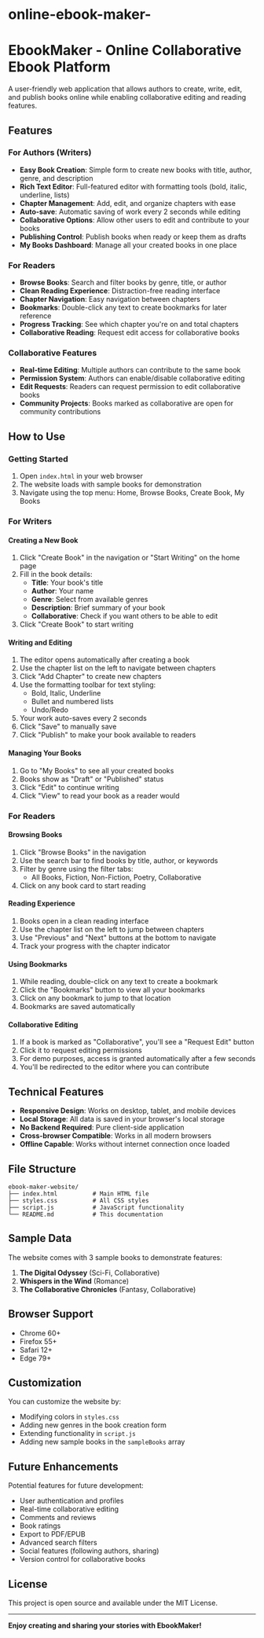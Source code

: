 # online-ebook-maker-
# EbookMaker - Online Collaborative Ebook Platform

A user-friendly web application that allows authors to create, write, edit, and publish books online while enabling collaborative editing and reading features.

## Features

### For Authors (Writers)
- **Easy Book Creation**: Simple form to create new books with title, author, genre, and description
- **Rich Text Editor**: Full-featured editor with formatting tools (bold, italic, underline, lists)
- **Chapter Management**: Add, edit, and organize chapters with ease
- **Auto-save**: Automatic saving of work every 2 seconds while editing
- **Collaborative Options**: Allow other users to edit and contribute to your books
- **Publishing Control**: Publish books when ready or keep them as drafts
- **My Books Dashboard**: Manage all your created books in one place

### For Readers
- **Browse Books**: Search and filter books by genre, title, or author
- **Clean Reading Experience**: Distraction-free reading interface
- **Chapter Navigation**: Easy navigation between chapters
- **Bookmarks**: Double-click any text to create bookmarks for later reference
- **Progress Tracking**: See which chapter you're on and total chapters
- **Collaborative Reading**: Request edit access for collaborative books

### Collaborative Features
- **Real-time Editing**: Multiple authors can contribute to the same book
- **Permission System**: Authors can enable/disable collaborative editing
- **Edit Requests**: Readers can request permission to edit collaborative books
- **Community Projects**: Books marked as collaborative are open for community contributions

## How to Use

### Getting Started
1. Open `index.html` in your web browser
2. The website loads with sample books for demonstration
3. Navigate using the top menu: Home, Browse Books, Create Book, My Books

### For Writers

#### Creating a New Book
1. Click "Create Book" in the navigation or "Start Writing" on the home page
2. Fill in the book details:
   - **Title**: Your book's title
   - **Author**: Your name
   - **Genre**: Select from available genres
   - **Description**: Brief summary of your book
   - **Collaborative**: Check if you want others to be able to edit
3. Click "Create Book" to start writing

#### Writing and Editing
1. The editor opens automatically after creating a book
2. Use the chapter list on the left to navigate between chapters
3. Click "Add Chapter" to create new chapters
4. Use the formatting toolbar for text styling:
   - Bold, Italic, Underline
   - Bullet and numbered lists
   - Undo/Redo
5. Your work auto-saves every 2 seconds
6. Click "Save" to manually save
7. Click "Publish" to make your book available to readers

#### Managing Your Books
1. Go to "My Books" to see all your created books
2. Books show as "Draft" or "Published" status
3. Click "Edit" to continue writing
4. Click "View" to read your book as a reader would

### For Readers

#### Browsing Books
1. Click "Browse Books" in the navigation
2. Use the search bar to find books by title, author, or keywords
3. Filter by genre using the filter tabs:
   - All Books, Fiction, Non-Fiction, Poetry, Collaborative
4. Click on any book card to start reading

#### Reading Experience
1. Books open in a clean reading interface
2. Use the chapter list on the left to jump between chapters
3. Use "Previous" and "Next" buttons at the bottom to navigate
4. Track your progress with the chapter indicator

#### Using Bookmarks
1. While reading, double-click on any text to create a bookmark
2. Click the "Bookmarks" button to view all your bookmarks
3. Click on any bookmark to jump to that location
4. Bookmarks are saved automatically

#### Collaborative Editing
1. If a book is marked as "Collaborative", you'll see a "Request Edit" button
2. Click it to request editing permissions
3. For demo purposes, access is granted automatically after a few seconds
4. You'll be redirected to the editor where you can contribute

## Technical Features

- **Responsive Design**: Works on desktop, tablet, and mobile devices
- **Local Storage**: All data is saved in your browser's local storage
- **No Backend Required**: Pure client-side application
- **Cross-browser Compatible**: Works in all modern browsers
- **Offline Capable**: Works without internet connection once loaded

## File Structure

```
ebook-maker-website/
├── index.html          # Main HTML file
├── styles.css          # All CSS styles
├── script.js           # JavaScript functionality
└── README.md           # This documentation
```

## Sample Data

The website comes with 3 sample books to demonstrate features:
1. **The Digital Odyssey** (Sci-Fi, Collaborative)
2. **Whispers in the Wind** (Romance)
3. **The Collaborative Chronicles** (Fantasy, Collaborative)

## Browser Support

- Chrome 60+
- Firefox 55+
- Safari 12+
- Edge 79+

## Customization

You can customize the website by:
- Modifying colors in `styles.css`
- Adding new genres in the book creation form
- Extending functionality in `script.js`
- Adding new sample books in the `sampleBooks` array

## Future Enhancements

Potential features for future development:
- User authentication and profiles
- Real-time collaborative editing
- Comments and reviews
- Book ratings
- Export to PDF/EPUB
- Advanced search filters
- Social features (following authors, sharing)
- Version control for collaborative books

## License

This project is open source and available under the MIT License.

---

**Enjoy creating and sharing your stories with EbookMaker!**


